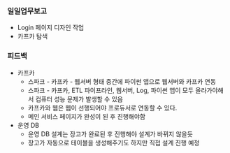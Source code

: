 ### 일일업무보고
- Login 페이지 디자인 작업
- 카프카 탐색

### 피드백
- 카프카
  - 스파크 - 카프카 - 웹서버 형태 중간에 파이썬 앱으로 웹서버와 카프카 연동
  - 스파크 - 카프카, ETL 파이프라인, 웹서버, Log, 파이썬 앱이 모두 올라가야해서 컴퓨터 성능 문제가 발생할 수 있음
  - 카프카와 웹은 웹이 선행되어야 프로듀서로 연동할 수 있다.
  - 메인 서비스 페이지가 완성이 된 후 진행해야함
- 운영 DB
  - 운영 DB 설계는 장고가 완료된 후 진행해야 설계가 바뀌지 않을듯
  - 장고가 자동으로 테이블을 생성해주기도 하지만 직접 설계 진행 예정